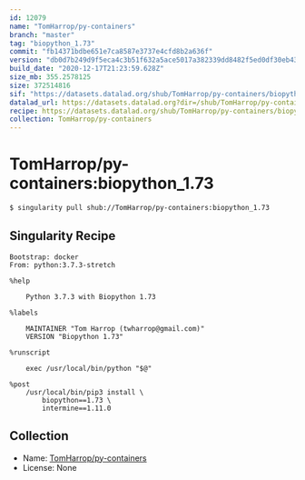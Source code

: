 ```yaml
---
id: 12079
name: "TomHarrop/py-containers"
branch: "master"
tag: "biopython_1.73"
commit: "fb14371bdbe651e7ca8587e3737e4cfd8b2a636f"
version: "db0d7b249d9f5eca4c3b51f632a5ace5017a382339dd8482f5ed0df30eb43dd4"
build_date: "2020-12-17T21:23:59.628Z"
size_mb: 355.2578125
size: 372514816
sif: "https://datasets.datalad.org/shub/TomHarrop/py-containers/biopython_1.73/2020-12-17-fb14371b-db0d7b24/db0d7b249d9f5eca4c3b51f632a5ace5017a382339dd8482f5ed0df30eb43dd4.sif"
datalad_url: https://datasets.datalad.org?dir=/shub/TomHarrop/py-containers/biopython_1.73/2020-12-17-fb14371b-db0d7b24/
recipe: https://datasets.datalad.org/shub/TomHarrop/py-containers/biopython_1.73/2020-12-17-fb14371b-db0d7b24/Singularity
collection: TomHarrop/py-containers
---
```


# TomHarrop/py-containers:biopython_1.73

```bash
$ singularity pull shub://TomHarrop/py-containers:biopython_1.73
```

## Singularity Recipe

```singularity
Bootstrap: docker
From: python:3.7.3-stretch

%help

    Python 3.7.3 with Biopython 1.73
    
%labels

    MAINTAINER "Tom Harrop (twharrop@gmail.com)"
    VERSION "Biopython 1.73"

%runscript

    exec /usr/local/bin/python "$@"

%post
    /usr/local/bin/pip3 install \
        biopython==1.73 \
        intermine==1.11.0
```

## Collection

 - Name: [TomHarrop/py-containers](https://github.com/TomHarrop/py-containers)
 - License: None

